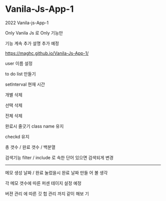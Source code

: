# Vanila-Js-App-1

2022 Vanila-js-App-1

Only Vanila Js 로 Only 기능만

기능 계속 추가 설명 추가 예정

https://maghc.github.io/Vanila-Js-App-1/

user 이름 설정

to do list 만들기

setInterval 현재 시간

개별 삭제

선택 삭제

전체 삭제

완료시 줄긋기 class name 유지 

checkd 유지 

총 갯수 / 완료 갯수 / 백분열 

검색기능 filter  / include 로 속한 단어 있으면 검색되게 변경 

---------------------------------------------------------------------------
메모 생성 날짜 / 완료 눌렀을시 완료 날짜 만들 어 볼 생각 

각 메모 갯수에 따른 퍼센 테이지 설정 예정 

버젼 관리 에 따른 깃 헙 관리 까지 같이 해보 기 


